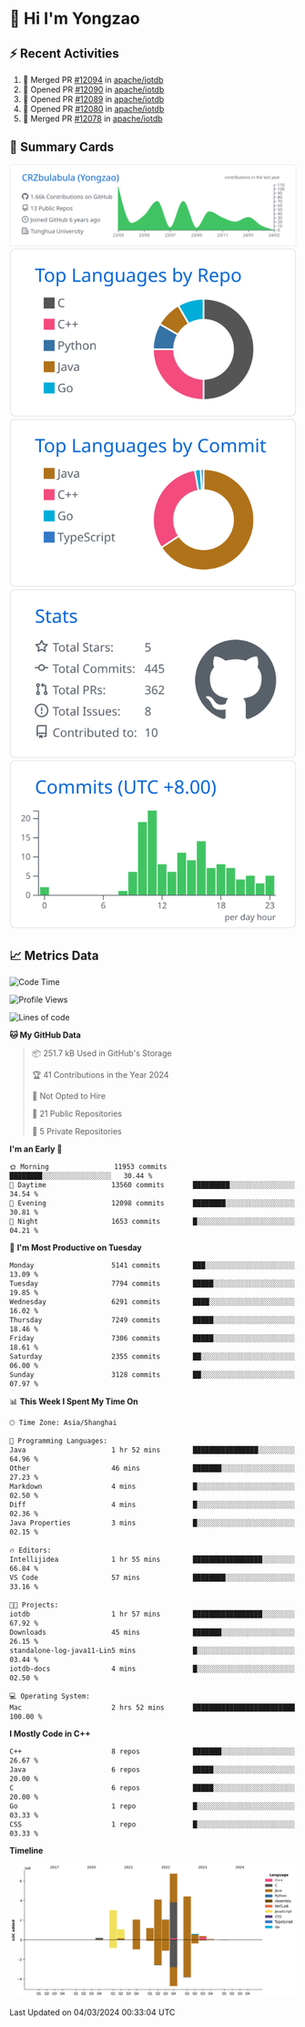 # 👋 Hi I'm Yongzao

## ⚡ Recent Activities
<!--START_SECTION:activity-->
1. 🎉 Merged PR [#12094](https://github.com/apache/iotdb/pull/12094) in [apache/iotdb](https://github.com/apache/iotdb)
2. 💪 Opened PR [#12090](https://github.com/apache/iotdb/pull/12090) in [apache/iotdb](https://github.com/apache/iotdb)
3. 💪 Opened PR [#12089](https://github.com/apache/iotdb/pull/12089) in [apache/iotdb](https://github.com/apache/iotdb)
4. 💪 Opened PR [#12080](https://github.com/apache/iotdb/pull/12080) in [apache/iotdb](https://github.com/apache/iotdb)
5. 🎉 Merged PR [#12078](https://github.com/apache/iotdb/pull/12078) in [apache/iotdb](https://github.com/apache/iotdb)
<!--END_SECTION:activity-->

## 🎑 Summary Cards

[![](https://raw.githubusercontent.com/CRZbulabula/CRZbulabula/main/profile-summary-card-output/github/0-profile-details.svg)](https://github.com/vn7n24fzkq/github-profile-summary-cards)
[![](https://raw.githubusercontent.com/CRZbulabula/CRZbulabula/main/profile-summary-card-output/github/1-repos-per-language.svg)](https://github.com/vn7n24fzkq/github-profile-summary-cards) [![](https://raw.githubusercontent.com/CRZbulabula/CRZbulabula/main/profile-summary-card-output/github/2-most-commit-language.svg)](https://github.com/vn7n24fzkq/github-profile-summary-cards)
[![](https://raw.githubusercontent.com/CRZbulabula/CRZbulabula/main/profile-summary-card-output/github/3-stats.svg)](https://github.com/vn7n24fzkq/github-profile-summary-cards) [![](https://raw.githubusercontent.com/CRZbulabula/CRZbulabula/main/profile-summary-card-output/github/4-productive-time.svg)](https://github.com/vn7n24fzkq/github-profile-summary-cards)

## 📈 Metrics Data

<!--START_SECTION:waka-->
![Code Time](http://img.shields.io/badge/Code%20Time-567%20hrs%2012%20mins-blue)

![Profile Views](http://img.shields.io/badge/Profile%20Views-1-blue)

![Lines of code](https://img.shields.io/badge/From%20Hello%20World%20I%27ve%20Written-25.8%20million%20lines%20of%20code-blue)

**🐱 My GitHub Data** 

> 📦 251.7 kB Used in GitHub's Storage 
 > 
> 🏆 41 Contributions in the Year 2024
 > 
> 🚫 Not Opted to Hire
 > 
> 📜 21 Public Repositories 
 > 
> 🔑 5 Private Repositories 
 > 
**I'm an Early 🐤** 

```text
🌞 Morning                11953 commits       ████████░░░░░░░░░░░░░░░░░   30.44 % 
🌆 Daytime                13560 commits       █████████░░░░░░░░░░░░░░░░   34.54 % 
🌃 Evening                12098 commits       ████████░░░░░░░░░░░░░░░░░   30.81 % 
🌙 Night                  1653 commits        █░░░░░░░░░░░░░░░░░░░░░░░░   04.21 % 
```
📅 **I'm Most Productive on Tuesday** 

```text
Monday                   5141 commits        ███░░░░░░░░░░░░░░░░░░░░░░   13.09 % 
Tuesday                  7794 commits        █████░░░░░░░░░░░░░░░░░░░░   19.85 % 
Wednesday                6291 commits        ████░░░░░░░░░░░░░░░░░░░░░   16.02 % 
Thursday                 7249 commits        █████░░░░░░░░░░░░░░░░░░░░   18.46 % 
Friday                   7306 commits        █████░░░░░░░░░░░░░░░░░░░░   18.61 % 
Saturday                 2355 commits        ██░░░░░░░░░░░░░░░░░░░░░░░   06.00 % 
Sunday                   3128 commits        ██░░░░░░░░░░░░░░░░░░░░░░░   07.97 % 
```


📊 **This Week I Spent My Time On** 

```text
🕑︎ Time Zone: Asia/Shanghai

💬 Programming Languages: 
Java                     1 hr 52 mins        ████████████████░░░░░░░░░   64.96 % 
Other                    46 mins             ███████░░░░░░░░░░░░░░░░░░   27.23 % 
Markdown                 4 mins              █░░░░░░░░░░░░░░░░░░░░░░░░   02.50 % 
Diff                     4 mins              █░░░░░░░░░░░░░░░░░░░░░░░░   02.36 % 
Java Properties          3 mins              █░░░░░░░░░░░░░░░░░░░░░░░░   02.15 % 

🔥 Editors: 
Intellijidea             1 hr 55 mins        █████████████████░░░░░░░░   66.84 % 
VS Code                  57 mins             ████████░░░░░░░░░░░░░░░░░   33.16 % 

🐱‍💻 Projects: 
iotdb                    1 hr 57 mins        █████████████████░░░░░░░░   67.92 % 
Downloads                45 mins             ███████░░░░░░░░░░░░░░░░░░   26.15 % 
standalone-log-java11-Lin5 mins              █░░░░░░░░░░░░░░░░░░░░░░░░   03.44 % 
iotdb-docs               4 mins              █░░░░░░░░░░░░░░░░░░░░░░░░   02.50 % 

💻 Operating System: 
Mac                      2 hrs 52 mins       █████████████████████████   100.00 % 
```

**I Mostly Code in C++** 

```text
C++                      8 repos             ███████░░░░░░░░░░░░░░░░░░   26.67 % 
Java                     6 repos             █████░░░░░░░░░░░░░░░░░░░░   20.00 % 
C                        6 repos             █████░░░░░░░░░░░░░░░░░░░░   20.00 % 
Go                       1 repo              █░░░░░░░░░░░░░░░░░░░░░░░░   03.33 % 
CSS                      1 repo              █░░░░░░░░░░░░░░░░░░░░░░░░   03.33 % 
```



**Timeline**

![Lines of Code chart](https://raw.githubusercontent.com/CRZbulabula/CRZbulabula/main/assets/bar_graph.png)


 Last Updated on 04/03/2024 00:33:04 UTC
<!--END_SECTION:waka-->


